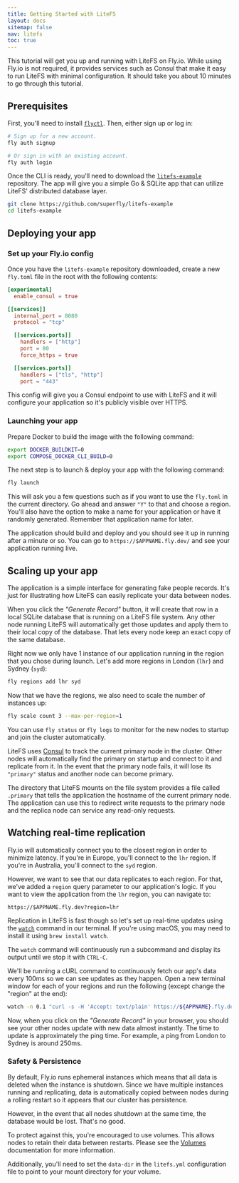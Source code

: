 ```yaml
---
title: Getting Started with LiteFS
layout: docs
sitemap: false
nav: litefs
toc: true
---
```


This tutorial will get you up and running with LiteFS on Fly.io. While using
Fly.io is not required, it provides services such as Consul that make it easy
to run LiteFS with minimal configuration. It should take you about 10 minutes
to go through this tutorial.


## Prerequisites

First, you'll need to install [`flyctl`](/docs/hands-on/install-flyctl/).
Then, either sign up or log in:

```sh
# Sign up for a new account.
fly auth signup
```

```sh
# Or sign in with an existing account.
fly auth login
```

Once the CLI is ready, you'll need to download the [`litefs-example`](https://github.com/superfly/litefs-example)
repository. The app will give you a simple Go & SQLite app that can utilize
LiteFS' distributed database layer.

```sh
git clone https://github.com/superfly/litefs-example
cd litefs-example
```

## Deploying your app

### Set up your Fly.io config

Once you have the `litefs-example` repository downloaded, create a new `fly.toml`
file in the root with the following contents:

```toml
[experimental]
  enable_consul = true

[[services]]
  internal_port = 8080
  protocol = "tcp"

  [[services.ports]]
    handlers = ["http"]
    port = 80
    force_https = true

  [[services.ports]]
    handlers = ["tls", "http"]
    port = "443"
```

This config will give you a Consul endpoint to use with LiteFS and it will
configure your application so it's publicly visible over HTTPS.


### Launching your app

Prepare Docker to build the image with the following command:

```sh
export DOCKER_BUILDKIT=0
export COMPOSE_DOCKER_CLI_BUILD=0
```

The next step is to launch & deploy your app with the following command:

```sh
fly launch
```

This will ask you a few questions such as if you want to use the `fly.toml` in
the current directory. Go ahead and answer `"Y"` to that and choose a region.
You'll also have the option to make a name for your application or have it
randomly generated. Remember that application name for later.

The application should build and deploy and you should see it up in running
after a minute or so. You can go to `https://$APPNAME.fly.dev/` and see your
application running live.


## Scaling up your app

The application is a simple interface for generating fake people records. It's
just for illustrating how LiteFS can easily replicate your data between nodes.

When you click the _"Generate Record"_ button, it will create that row in a
local SQLite database that is running on a LiteFS file system. Any other node
running LiteFS will automatically get those updates and apply them to their
local copy of the database. That lets every node keep an exact copy of the same
database.

Right now we only have 1 instance of our application running in the region that
you chose during launch. Let's add more regions in London (`lhr`) and
Sydney (`syd`):

```sh
fly regions add lhr syd
```

Now that we have the regions, we also need to scale the number of instances up:

```sh
fly scale count 3 --max-per-region=1
```

You can use `fly status` or `fly logs` to monitor for the new nodes to startup
and join the cluster automatically.

LiteFS uses [Consul](https://www.consul.io/) to track the current primary node
in the cluster. Other nodes will automatically find the primary on startup and
connect to it and replicate from it. In the event that the primary node fails,
it will lose its `"primary"` status and another node can become primary.

The directory that LiteFS mounts on the file system provides a file called
`.primary` that tells the application the hostname of the current primary node.
The application can use this to redirect write requests to the primary node
and the replica node can service any read-only requests.


## Watching real-time replication

Fly.io will automatically connect you to the closest region in order to minimize
latency. If you're in Europe, you'll connect to the `lhr` region. If you're in
Australia, you'll connect to the `syd` region.

However, we want to see that our data replicates to each region. For that, we've
added a `region` query parameter to our application's logic. If you want to view
the application from the `lhr` region, you can navigate to:

```
https://$APPNAME.fly.dev?region=lhr
```

Replication in LiteFS is fast though so let's set up real-time updates using the
[`watch`](https://linux.die.net/man/1/watch) command in our terminal. If you're
using macOS, you may need to install it using `brew install watch`.

The `watch` command will continuously run a subcommand and display its output
until we stop it with `CTRL-C`.

We'll be running a cURL command to continuously fetch our app's data every 100ms
so we can see updates as they happen. Open a new terminal window for each of
your regions and run the following (except change the "region" at the end):

```sh
watch -n 0.1 "curl -s -H 'Accept: text/plain' https://${APPNAME}.fly.dev?region=lhr"
```

Now, when you click on the _"Generate Record"_ in your browser, you should see
your other nodes update with new data almost instantly. The time to update is
approximately the ping time. For example, a ping from London to Sydney is
around 250ms.


### Safety & Persistence

By default, Fly.io runs ephemeral instances which means that all data is deleted
when the instance is shutdown. Since we have multiple instances running and
replicating, data is automatically copied between nodes during a rolling restart
so it appears that our cluster has persistence.

However, in the event that all nodes shutdown at the same time, the database
would be lost. That's no good.

To protect against this, you're encouraged to use volumes. This allows nodes to
retain their data between restarts. Please see the [Volumes](/docs/reference/volumes/)
documentation for more information.

Additionally, you'll need to set the `data-dir` in the `litefs.yml` configuration
file to point to your mount directory for your volume.


